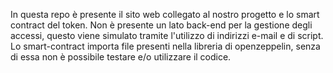 In questa repo è presente il sito web collegato al nostro progetto e lo smart contract del token.
Non è presente un lato back-end per la gestione degli accessi, questo viene simulato tramite l'utilizzo di indirizzi e-mail e di script. 
Lo smart-contract importa file presenti nella libreria di openzeppelin, senza di essa non è possibile testare e/o utilizzare il codice.
